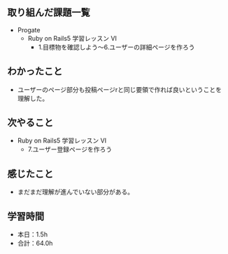## 取り組んだ課題一覧
- Progate
  - Ruby on Rails5 学習レッスン Ⅵ
    - 1.目標物を確認しよう〜6.ユーザーの詳細ページを作ろう
## わかったこと
- ユーザーのページ部分も投稿ページrと同じ要領で作れば良いということを理解した。
## 次やること
- Ruby on Rails5 学習レッスン Ⅵ
  - 7.ユーザー登録ページを作ろう
## 感じたこと
- まだまだ理解が進んでいない部分がある。
## 学習時間
- 本日：1.5h
- 合計：64.0h
